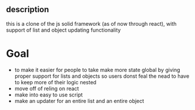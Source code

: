 ## description
this is a clone of the js solid framework (as of now through react), with support of list and object updating functionality
# Goal 
- to make it easier for people to take make more state global by giving proper support for lists and objects so users donst feal the nead to have to keep more of their logic nested
- move off of reling on react
- make into easy to use script 
- make an updater for an entire list and an entire object